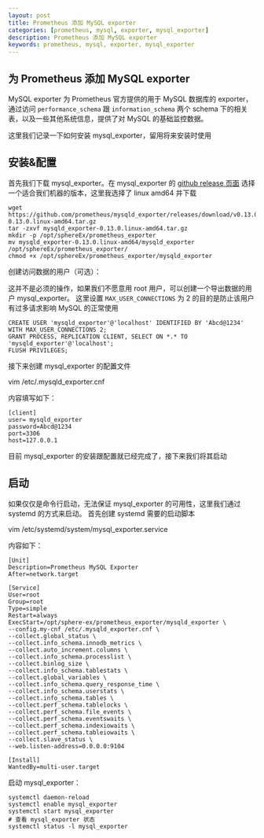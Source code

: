 ```yaml
---
layout: post  
title: Prometheus 添加 MySQL exporter  
categories: [prometheus, mysql, exporter, mysql_exporter]  
description: Prometheus 添加 MySQL exporter  
keywords: prometheus, mysql, exporter, mysql_exporter  
---
```



## 为 Prometheus 添加 MySQL exporter

MySQL exporter 为 Prometheus 官方提供的用于 MySQL 数据库的 exporter，通过访问  `performance_schema` 跟 `information_schema` 两个 schema 下的相关表，以及一些其他系统信息，提供了对 MySQL 的基础监控数据。

这里我们记录一下如何安装 mysql_exporter，留用将来安装时使用


## 安装&配置

首先我们下载 mysql_exporter。在 mysql_exporter 的 [github release 页面](https://github.com/prometheus/mysqld_exporter/releases) 选择一个适合我们机器的版本，这里我选择了 linux amd64 并下载

```
wget https://github.com/prometheus/mysqld_exporter/releases/download/v0.13.0/mysqld_exporter-0.13.0.linux-amd64.tar.gz
tar -zxvf mysqld_exporter-0.13.0.linux-amd64.tar.gz
mkdir -p /opt/sphereEx/prometheus_exporter
mv mysqld_exporter-0.13.0.linux-amd64/mysqld_exporter /opt/sphereEx/prometheus_exporter/
chmod +x /opt/sphereEx/prometheus_exporter/mysqld_exporter
```

创建访问数据的用户（可选）：

这并不是必须的操作，如果我们不愿意用 root 用户，可以创建一个导出数据的用户 mysql_exporter。
这里设置 `MAX_USER_CONNECTIONS` 为 2 的目的是防止该用户有过多请求影响 MySQL 的正常使用

```
CREATE USER 'mysqld_exporter'@'localhost' IDENTIFIED BY 'Abcd@1234' WITH MAX_USER_CONNECTIONS 2;
GRANT PROCESS, REPLICATION CLIENT, SELECT ON *.* TO 'mysqld_exporter'@'localhost';
FLUSH PRIVILEGES;
```

接下来创建 mysql_exporter 的配置文件

vim /etc/.mysqld_exporter.cnf

内容填写如下：

```
[client]
user= mysqld_exporter
password=Abcd@1234
port=3306
host=127.0.0.1
```

目前 mysql_exporter 的安装跟配置就已经完成了，接下来我们将其启动

## 启动

如果仅仅是命令行启动，无法保证 mysql_exporter 的可用性，这里我们通过 systemd 的方式来启动。
首先创建 systemd 需要的启动脚本

vim /etc/systemd/system/mysql_exporter.service

内容如下：

```
[Unit]
Description=Prometheus MySQL Exporter
After=network.target

[Service]
User=root
Group=root
Type=simple
Restart=always
ExecStart=/opt/sphere-ex/prometheus_exporter/mysqld_exporter \
--config.my-cnf /etc/.mysqld_exporter.cnf \
--collect.global_status \
--collect.info_schema.innodb_metrics \
--collect.auto_increment.columns \
--collect.info_schema.processlist \
--collect.binlog_size \
--collect.info_schema.tablestats \
--collect.global_variables \
--collect.info_schema.query_response_time \
--collect.info_schema.userstats \
--collect.info_schema.tables \
--collect.perf_schema.tablelocks \
--collect.perf_schema.file_events \
--collect.perf_schema.eventswaits \
--collect.perf_schema.indexiowaits \
--collect.perf_schema.tableiowaits \
--collect.slave_status \
--web.listen-address=0.0.0.0:9104

[Install]
WantedBy=multi-user.target

```

启动 mysql_exporter：

```
systemctl daemon-reload
systemctl enable mysql_exporter
systemctl start mysql_exporter
# 查看 mysql_exporter 状态
systemctl status -l mysql_exporter
```